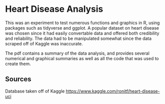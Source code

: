 # Heart Disease Analysis
This was an experiment to test numerous functions and graphics in R, using packages such as tidyverse and ggplot. A popular dataset on heart disease was chosen since it had easily convertable data and offered both credibility and reliability. The data had to be manipulated somewhat since the data scraped off of Kaggle was inaccurate. 

The pdf contains a summary of the data analysis, and provides several numerical and graphical summaries as well as all the code that was used to create them.

## Sources
Database taken off of Kaggle https://www.kaggle.com/ronitf/heart-disease-uci
